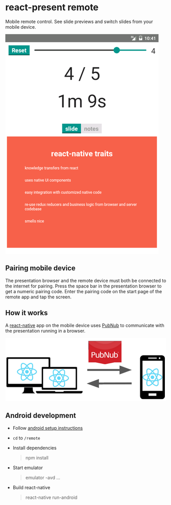 # react-present remote

Mobile remote control.
See slide previews and switch slides from your mobile device.

![](../lib/monster-trucking/images/device.png)

## Pairing mobile device

The presentation browser and the remote device must both be connected to the internet for pairing.
Press the space bar in the presentation browser to get a numeric pairing code.
Enter the pairing code on the start page of the remote app and tap the screen.

## How it works

A [react-native](https://facebook.github.io/react-native/) app on the mobile device uses [PubNub](https://www.pubnub.com/) to communicate with the presentation running in a browser.

![](../lib/monster-trucking/images/remote.png)

## Android development

 * Follow [android setup instructions](https://facebook.github.io/react-native/docs/android-setup.html)
 * `cd` to `/remote`
 * Install dependencies

    > npm install

 * Start emulator

    > emulator -avd ...

 * Build react-native

    > react-native run-android
